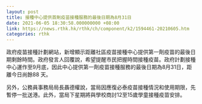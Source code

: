 ```yaml
---
layout: post
title: 接種中心提供首劑疫苗接種服務的最後日期為8月31日
date: 2021-06-05 18:30:58.000000000 +08:00
link: https://news.rthk.hk/rthk/ch/component/k2/1594461-20210605.htm
categories: rthk
---
```


政府疫苗接種計劃網站，新增顯示距離社區疫苗接種中心提供第一劑疫苗的最後日期剩餘時間。政府發言人回覆說，希望提醒市民把握時間接種疫苗。政府計劃接種中心運作至9月底，因此中心提供第一劑疫苗接種服務的最後日期為8月31日，距離今日尚餘88 天。

另外，公務員事務局局長聶德權說，當局因應復必泰疫苗接種情況和使用期限，先暫停一批送港。此外，當局下星期將與學校商討12至15歲學童接種疫苗安排。
